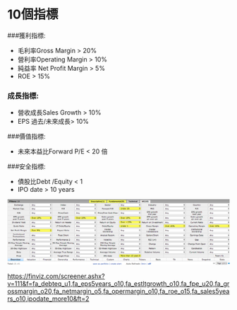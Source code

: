 # 10個指標


###獲利指標: 
- 毛利率Gross Margin > 20% 
- 營利率Operating Margin > 10% 
- 純益率 Net Profit Margin > 5% 
- ROE > 15%

### 成長指標: 
- 營收成長Sales Growth > 10%
- EPS 過去/未來成長> 10%

###價值指標: 
- 未來本益比Forward P/E < 20 倍

###安全指標: 
- 債股比Debt /Equity < 1  
- IPO date > 10 years

![](images/1510452404-2552649047_l.png)


https://finviz.com/screener.ashx?v=111&f=fa_debteq_u1,fa_eps5years_o10,fa_estltgrowth_o10,fa_fpe_u20,fa_grossmargin_o20,fa_netmargin_o5,fa_opermargin_o10,fa_roe_o15,fa_sales5years_o10,ipodate_more10&ft=2